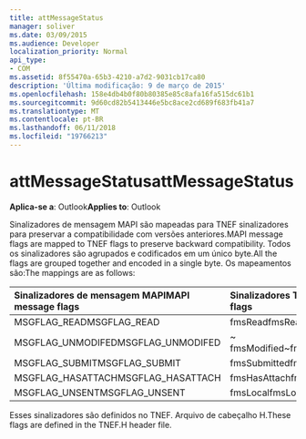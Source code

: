 ```yaml
---
title: attMessageStatus
manager: soliver
ms.date: 03/09/2015
ms.audience: Developer
localization_priority: Normal
api_type:
- COM
ms.assetid: 8f55470a-65b3-4210-a7d2-9031cb17ca80
description: 'Última modificação: 9 de março de 2015'
ms.openlocfilehash: 158e4db4b0f80b80385e85c8afa16fa515dc61b1
ms.sourcegitcommit: 9d60cd82b5413446e5bc8ace2cd689f683fb41a7
ms.translationtype: MT
ms.contentlocale: pt-BR
ms.lasthandoff: 06/11/2018
ms.locfileid: "19766213"
---
```

# <a name="attmessagestatus"></a><span data-ttu-id="7f5f9-103">attMessageStatus</span><span class="sxs-lookup"><span data-stu-id="7f5f9-103">attMessageStatus</span></span>

  
  
<span data-ttu-id="7f5f9-104">**Aplica-se a**: Outlook</span><span class="sxs-lookup"><span data-stu-id="7f5f9-104">**Applies to**: Outlook</span></span> 
  
<span data-ttu-id="7f5f9-105">Sinalizadores de mensagem MAPI são mapeadas para TNEF sinalizadores para preservar a compatibilidade com versões anteriores.</span><span class="sxs-lookup"><span data-stu-id="7f5f9-105">MAPI message flags are mapped to TNEF flags to preserve backward compatibility.</span></span> <span data-ttu-id="7f5f9-106">Todos os sinalizadores são agrupados e codificados em um único byte.</span><span class="sxs-lookup"><span data-stu-id="7f5f9-106">All the flags are grouped together and encoded in a single byte.</span></span> <span data-ttu-id="7f5f9-107">Os mapeamentos são:</span><span class="sxs-lookup"><span data-stu-id="7f5f9-107">The mappings are as follows:</span></span>
  
|<span data-ttu-id="7f5f9-108">**Sinalizadores de mensagem MAPI**</span><span class="sxs-lookup"><span data-stu-id="7f5f9-108">**MAPI message flags**</span></span>|<span data-ttu-id="7f5f9-109">**Sinalizadores TNEF**</span><span class="sxs-lookup"><span data-stu-id="7f5f9-109">**TNEF flags**</span></span>|
|:-----|:-----|
|<span data-ttu-id="7f5f9-110">MSGFLAG_READ</span><span class="sxs-lookup"><span data-stu-id="7f5f9-110">MSGFLAG_READ</span></span>  <br/> |<span data-ttu-id="7f5f9-111">fmsRead</span><span class="sxs-lookup"><span data-stu-id="7f5f9-111">fmsRead</span></span>  <br/> |
|<span data-ttu-id="7f5f9-112">MSGFLAG_UNMODIFED</span><span class="sxs-lookup"><span data-stu-id="7f5f9-112">MSGFLAG_UNMODIFED</span></span>  <br/> |<span data-ttu-id="7f5f9-113">~ fmsModified</span><span class="sxs-lookup"><span data-stu-id="7f5f9-113">~fmsModified</span></span>  <br/> |
|<span data-ttu-id="7f5f9-114">MSGFLAG_SUBMIT</span><span class="sxs-lookup"><span data-stu-id="7f5f9-114">MSGFLAG_SUBMIT</span></span>  <br/> |<span data-ttu-id="7f5f9-115">fmsSubmitted</span><span class="sxs-lookup"><span data-stu-id="7f5f9-115">fmsSubmitted</span></span>  <br/> |
|<span data-ttu-id="7f5f9-116">MSGFLAG_HASATTACH</span><span class="sxs-lookup"><span data-stu-id="7f5f9-116">MSGFLAG_HASATTACH</span></span>  <br/> |<span data-ttu-id="7f5f9-117">fmsHasAttach</span><span class="sxs-lookup"><span data-stu-id="7f5f9-117">fmsHasAttach</span></span>  <br/> |
|<span data-ttu-id="7f5f9-118">MSGFLAG_UNSENT</span><span class="sxs-lookup"><span data-stu-id="7f5f9-118">MSGFLAG_UNSENT</span></span>  <br/> |<span data-ttu-id="7f5f9-119">fmsLocal</span><span class="sxs-lookup"><span data-stu-id="7f5f9-119">fmsLocal</span></span>  <br/> |
   
<span data-ttu-id="7f5f9-120">Esses sinalizadores são definidos no TNEF. Arquivo de cabeçalho H.</span><span class="sxs-lookup"><span data-stu-id="7f5f9-120">These flags are defined in the TNEF.H header file.</span></span>
  

